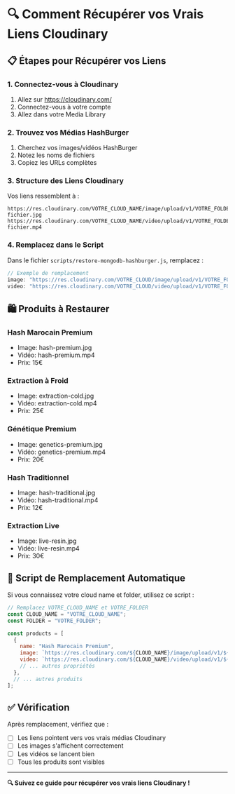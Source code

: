 
# 🔍 Comment Récupérer vos Vrais Liens Cloudinary

## 📋 Étapes pour Récupérer vos Liens

### 1. Connectez-vous à Cloudinary
1. Allez sur https://cloudinary.com/
2. Connectez-vous à votre compte
3. Allez dans votre Media Library

### 2. Trouvez vos Médias HashBurger
1. Cherchez vos images/vidéos HashBurger
2. Notez les noms de fichiers
3. Copiez les URLs complètes

### 3. Structure des Liens Cloudinary
Vos liens ressemblent à :
```
https://res.cloudinary.com/VOTRE_CLOUD_NAME/image/upload/v1/VOTRE_FOLDER/nom-fichier.jpg
https://res.cloudinary.com/VOTRE_CLOUD_NAME/video/upload/v1/VOTRE_FOLDER/nom-fichier.mp4
```

### 4. Remplacez dans le Script
Dans le fichier `scripts/restore-mongodb-hashburger.js`, remplacez :
```javascript
// Exemple de remplacement
image: "https://res.cloudinary.com/VOTRE_CLOUD/image/upload/v1/VOTRE_FOLDER/hash-premium.jpg",
video: "https://res.cloudinary.com/VOTRE_CLOUD/video/upload/v1/VOTRE_FOLDER/hash-premium.mp4",
```

## 🛍️ Produits à Restaurer

### Hash Marocain Premium
- Image: hash-premium.jpg
- Vidéo: hash-premium.mp4
- Prix: 15€

### Extraction à Froid
- Image: extraction-cold.jpg
- Vidéo: extraction-cold.mp4
- Prix: 25€

### Génétique Premium
- Image: genetics-premium.jpg
- Vidéo: genetics-premium.mp4
- Prix: 20€

### Hash Traditionnel
- Image: hash-traditional.jpg
- Vidéo: hash-traditional.mp4
- Prix: 12€

### Extraction Live
- Image: live-resin.jpg
- Vidéo: live-resin.mp4
- Prix: 30€

## 🔧 Script de Remplacement Automatique

Si vous connaissez votre cloud name et folder, utilisez ce script :

```javascript
// Remplacez VOTRE_CLOUD_NAME et VOTRE_FOLDER
const CLOUD_NAME = "VOTRE_CLOUD_NAME";
const FOLDER = "VOTRE_FOLDER";

const products = [
  {
    name: "Hash Marocain Premium",
    image: `https://res.cloudinary.com/${CLOUD_NAME}/image/upload/v1/${FOLDER}/hash-premium.jpg`,
    video: `https://res.cloudinary.com/${CLOUD_NAME}/video/upload/v1/${FOLDER}/hash-premium.mp4`,
    // ... autres propriétés
  },
  // ... autres produits
];
```

## ✅ Vérification
Après remplacement, vérifiez que :
- [ ] Les liens pointent vers vos vrais médias Cloudinary
- [ ] Les images s'affichent correctement
- [ ] Les vidéos se lancent bien
- [ ] Tous les produits sont visibles

---

**🔍 Suivez ce guide pour récupérer vos vrais liens Cloudinary !**
